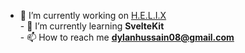 - 🧬 I’m currently working on [H.E.L.I.X](https://helixmetaverse.com/#main)
</br>- 🌱 I’m currently learning **SvelteKit**
</br>- 📫 How to reach me **dylanhussain08@gmail.com** 
